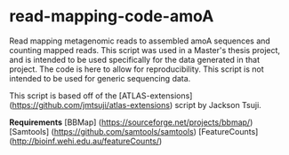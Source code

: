 # read-mapping-code-amoA
Read mapping metagenomic reads to assembled amoA sequences and counting mapped reads.
This script was used in a Master's thesis project, and is intended to be used specifically for the data generated in that project. The code is here to allow for reproducibility. This script is not intended to be used for generic sequencing data.

This script is based off of the [ATLAS-extensions] (https://github.com/jmtsuji/atlas-extensions) script by Jackson Tsuji. 

**Requirements**
[BBMap] (https://sourceforge.net/projects/bbmap/)
[Samtools] (https://github.com/samtools/samtools)
[FeatureCounts] (http://bioinf.wehi.edu.au/featureCounts/)


